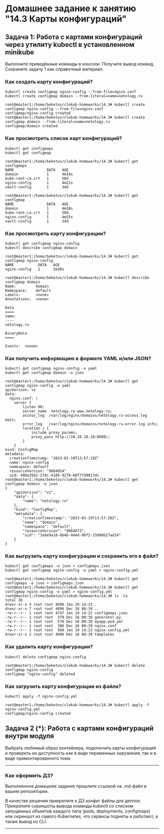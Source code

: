 # Домашнее задание к занятию "14.3 Карты конфигураций"

## Задача 1: Работа с картами конфигураций через утилиту kubectl в установленном minikube

Выполните приведённые команды в консоли. Получите вывод команд. Сохраните
задачу 1 как справочный материал.

### Как создать карту конфигураций?

```
kubectl create configmap nginx-config --from-file=nginx.conf
kubectl create configmap domain --from-literal=name=netology.ru
```
```
root@master1:/home/beketov/clokub-homeworks/14.3# kubectl create configmap nginx-config --from-file=nginx.conf
configmap/nginx-config created
root@master1:/home/beketov/clokub-homeworks/14.3# kubectl create configmap domain --from-literal=name=netology.ru
configmap/domain created
```


### Как просмотреть список карт конфигураций?

```
kubectl get configmaps
kubectl get configmap
```
```
root@master1:/home/beketov/clokub-homeworks/14.3# kubectl get configmaps
NAME               DATA   AGE
domain             1      4m14s
kube-root-ca.crt   1      50d
nginx-config       1      4m21s
vault-config       1      34d

root@master1:/home/beketov/clokub-homeworks/14.3# kubectl get configmap
NAME               DATA   AGE
domain             1      4m18s
kube-root-ca.crt   1      50d
nginx-config       1      4m25s
vault-config       1      34d
```

### Как просмотреть карту конфигурации?

```
kubectl get configmap nginx-config
kubectl describe configmap domain
```

```
root@master1:/home/beketov/clokub-homeworks/14.3# kubectl get configmap nginx-config
NAME           DATA   AGE
nginx-config   1      2m38s

root@master1:/home/beketov/clokub-homeworks/14.3# kubectl describe configmap domain
Name:         domain
Namespace:    default
Labels:       <none>
Annotations:  <none>

Data
====
name:
----
netology.ru

BinaryData
====

Events:  <none>
```

### Как получить информацию в формате YAML и/или JSON?

```
kubectl get configmap nginx-config -o yaml
kubectl get configmap domain -o json
```
```
root@master1:/home/beketov/clokub-homeworks/14.3# kubectl get configmap nginx-config -o yaml
apiVersion: v1
data:
  nginx.conf: |
    server {
        listen 80;
        server_name  netology.ru www.netology.ru;
        access_log  /var/log/nginx/domains/netology.ru-access.log  main;
        error_log   /var/log/nginx/domains/netology.ru-error.log info;
        location / {
            include proxy_params;
            proxy_pass http://10.10.10.10:8080/;
        }
    }
kind: ConfigMap
metadata:
  creationTimestamp: "2023-01-19T13:57:19Z"
  name: nginx-config
  namespace: default
  resourceVersion: "9084054"
  uid: 498a35b2-2f4c-4105-9278-60f7fd9917dc
root@master1:/home/beketov/clokub-homeworks/14.3# kubectl get configmap domain -o json
{
    "apiVersion": "v1",
    "data": {
        "name": "netology.ru"
    },
    "kind": "ConfigMap",
    "metadata": {
        "creationTimestamp": "2023-01-19T13:57:26Z",
        "name": "domain",
        "namespace": "default",
        "resourceVersion": "9084073",
        "uid": "3a9e9a18-6b4b-444d-96f2-33d90b27ad24"
    }
}

```

### Как выгрузить карту конфигурации и сохранить его в файл?

```
kubectl get configmaps -o json > configmaps.json
kubectl get configmap nginx-config -o yaml > nginx-config.yml
```
```
root@master1:/home/beketov/clokub-homeworks/14.3# kubectl get configmaps -o json > configmaps.json
root@master1:/home/beketov/clokub-homeworks/14.3# kubectl get configmap nginx-config -o yaml > nginx-config.yml
root@master1:/home/beketov/clokub-homeworks/14.3# ls -la
total 36
drwxr-xr-x 3 root root 4096 Jan 19 14:23 .
drwxr-xr-x 7 root root 4096 Dec 16 00:39 ..
-rw-r--r-- 1 root root 4747 Jan 19 14:22 configmaps.json
-rw-r--r-- 1 root root  370 Dec 16 00:39 generator.py
-rw-r--r-- 1 root root  576 Dec 16 00:39 myapp-pod.yml
-rw-r--r-- 1 root root  306 Dec 16 00:39 nginx.conf
-rw-r--r-- 1 root root  568 Jan 19 14:23 nginx-config.yml
drwxr-xr-x 2 root root 4096 Dec 16 00:39 templates
```

### Как удалить карту конфигурации?

```
kubectl delete configmap nginx-config
```
```
root@master1:/home/beketov/clokub-homeworks/14.3# kubectl delete configmap nginx-config
configmap "nginx-config" deleted
```

### Как загрузить карту конфигурации из файла?

```
kubectl apply -f nginx-config.yml
```
```
root@master1:/home/beketov/clokub-homeworks/14.3# kubectl apply -f nginx-config.yml
configmap/nginx-config created
```

## Задача 2 (*): Работа с картами конфигураций внутри модуля

Выбрать любимый образ контейнера, подключить карты конфигураций и проверить
их доступность как в виде переменных окружения, так и в виде примонтированного
тома

---

### Как оформить ДЗ?

Выполненное домашнее задание пришлите ссылкой на .md-файл в вашем репозитории.

В качестве решения прикрепите к ДЗ конфиг файлы для деплоя. Прикрепите скриншоты вывода команды kubectl со списком запущенных объектов каждого типа (pods, deployments, configmaps) или скриншот из самого Kubernetes, что сервисы подняты и работают, а также вывод из CLI.

---
